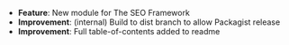 - **Feature**: New module for The SEO Framework
- **Improvement**: (internal) Build to dist branch to allow Packagist release
- **Improvement**: Full table-of-contents added to readme
